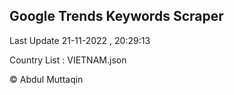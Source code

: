 

## Google Trends Keywords Scraper 
 
Last Update 21-11-2022 , 20:29:13

Country List :
VIETNAM.json



© Abdul Muttaqin 
